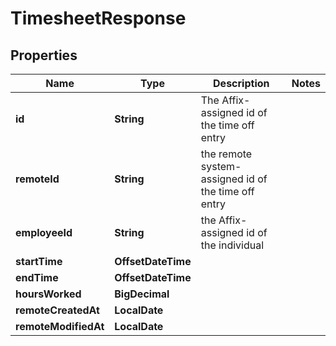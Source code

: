 

# TimesheetResponse


## Properties

Name | Type | Description | Notes
------------ | ------------- | ------------- | -------------
**id** | **String** | The Affix-assigned id of the time off entry | 
**remoteId** | **String** | the remote system-assigned id of the time off entry | 
**employeeId** | **String** | the Affix-assigned id of the individual | 
**startTime** | **OffsetDateTime** |  | 
**endTime** | **OffsetDateTime** |  | 
**hoursWorked** | **BigDecimal** |  | 
**remoteCreatedAt** | **LocalDate** |  | 
**remoteModifiedAt** | **LocalDate** |  | 



